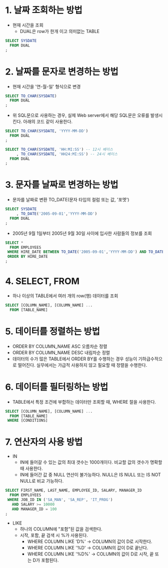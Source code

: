 
# 1. 날짜 조회하는 방법

* 현재 시간을 조회
  - DUAL은 row가 한개 이고 의미없는 TABLE
```sql
SELECT SYSDATE
  FROM DUAL
;
```

# 2. 날짜를 문자로 변경하는 방법

* 현재 시간을 '연-월-일' 형식으로 변경

```sql
SELECT TO_CHAR(SYSDATE)
  FROM DUAL
;
```
* 위 SQL문으로 사용하는 경우, 실제 Web server에서 해당 SQL문은 오류를 발생시킨다. 아래의 코드 같이 사용한다.

```sql
SELECT TO_CHAR(SYSDATE, 'YYYY-MM-DD') 
  FROM DUAL
;
```

```sql
SELECT TO_CHAR(SYSDATE, 'HH:MI:SS') -- 12시 베이스
	 , TO_CHAR(SYSDATE, 'HH24:MI:SS') -- 24시 베이스
  FROM DUAL
;
```

# 3. 문자를 날짜로 변경하는 방법

* 문자를 날짜로 변환 TO_DATE(문자 타입의 컬럼 또는 값, '포멧')

```sql
SELECT SYSDATE 
     , TO_DATE('2005-09-01','YYYY-MM-DD')
  FROM DUAL
;
```

* 2005년 9월 1일부터 2005년 9월 30일 사이에 입사한 사람들의 정보를 조회

```sql
SELECT *
  FROM EMPLOYEES
 WHERE HIRE_DATE BETWEEN TO_DATE('2005-09-01','YYYY-MM-DD') AND TO_DATE('2005-09-30','YYYY-MM-DD')
 ORDER BY HIRE_DATE
;
```

# 4. SELECT, FROM
* 하나 이상의 TABLE에서 여러 개의 row(행) 데이터를 조회

```sql
SELECT [COLUMN_NAME], [COLUMN_NAME] ... 
  FROM [TABLE_NAME]
```

# 5. 데이터를 정렬하는 방법

* ORDER BY COLUMN_NAME ASC 오름차순 정렬
* ORDER BY COLUMN_NAME DESC 내림차순 정렬
* 데이터의 수가 많은 TABLE에서 ORDER BY를 수행하는 경우 성능이 기하급수적으로 떨어진다. 실무에서는 가급적 사용하지 않고 필요할 때 정렬을 수행한다.

# 6. 데이터를 필터링하는 방법

* TABLE에서 특정 조건에 부합하는 데이터만 조회할 때, WHERE 절을 사용한다.
```sql
SELECT [COLUMN_NAME], [COLUMN_NAME] ...
  FROM [TABLE_NAME]
 WHERE [CONDITIONS]
```

# 7. 연산자의 사용 방법

* IN
  - IN에 들어갈 수 있는 값의 최대 갯수는 1000개이다. 비교할 값의 갯수가 명확할 때 사용한다.
  - IN에 들어간 값 중 NULL 연산이 불가능하다. NULL은 IS NULL 또는 IS NOT NULL로 비교 가능하다.
 
```sql
SELECT FIRST_NAME, LAST_NAME, EMPLOYEE_ID, SALARY, MANAGER_ID
  FROM EMPLOYEES 
 WHERE JOB_ID IN ('SA_MAN', 'SA_REP', 'IT_PROG')
   AND SALARY >= 10000
   AND MANAGER_ID = 100
;
```

* LIKE
  - 하나의 COLUMN에 "포함"된 값을 검색한다.
  - 시작, 포함, 끝 검색 시 %가 사용된다.
    - WHERE COLUMN LIKE 'D%' -> COLUMN의 값이 D로 시작한다.
    - WHERE COLUMN LIKE '%D' -> COLUMN의 값이 D로 끝난다.
    - WHERE COLUMN LIKE '%D%' -> COLUMN의 값이 D로 시작, 끝 또는 D가 포함된다.  
